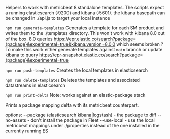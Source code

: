 Helpers to work with metricbeat 8 standalone templates.
The scripts expect a running elasticsearch (:9200) and kibana (:5601). the kibana basepath can be changed in ./api.js to target your local instance

`npm run generate-templates`
Generates a template for each SM product and writes them to the ./templates directory.
This won't work with kibana 8.0 out of the box. 8.0 queries https://epr.elastic.co/search?package={package}&experimental=true&kibana.version=8.0.0
which seems broken ? To make this work either generate templates against `main` branch or update kibana to query https://epr-snapshot.elastic.co/search?package={package}&experimental=true

`npm run push-templates`
Creates the local templates in elasticsearch

`npm run delete-templates`
Deletes the templates and associated datastreams in elasticsearch

`npm run print-delta`
Note: works against an elastic-package stack

Prints a package mapping delta with its metricbeat counterpart.

options:
--package (elasticsearch|kibana|logstash) - the package to diff
--no-assets - don't install the package in Fleet
--use-local - use the local metricbeat mappings under ./properties instead of the one installed in the currently running ES
